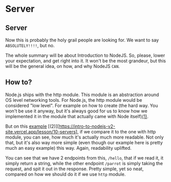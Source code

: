 # Server

## Server
Now this is probably the holy grail people are looking for. We want to say `ABSOLUTELY!!!!`, but no.

The whole summary will be about Introduction to NodeJS. So, please, lower your expectation, and get right into it. It won't be the most grandeur, but this will be the general idea, on how, and why NodeJS `CAN`.

## How to?
Node.js ships with the http module. This module is an abstraction around OS level networking tools. For Node.js, the http module would be considered "low level". For example on how to create (the hard way. You won't be use it anyway, but it's always good for us to know how we implemented it in the module that actually came with Node itself)[(1)](https://intro-to-nodejs-v2-site.vercel.app/lesson/10-servers).

But on this [example](./../playgrounds/example.js) [(2)][https://intro-to-nodejs-v2-site.vercel.app/lesson/10-servers], if we compare it to the one with http module, you can see, how much it's actually much more readable. Not only that, but it's also way more simple (even though our example here is pretty much an easy example) this way. Again, readability uplifted. 

You can see that we have 2 endpoints from this, `/hello`, that if we read it, it simply return a string, while the other endpoint `/parrot` is simply taking the request, and spit it out in the response. Pretty simple, yet so neat, compared on how we should do it if we use `http` module.